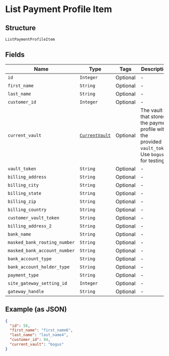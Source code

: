 
# List Payment Profile Item

## Structure

`ListPaymentProfileItem`

## Fields

| Name | Type | Tags | Description |
|  --- | --- | --- | --- |
| `id` | `Integer` | Optional | - |
| `first_name` | `String` | Optional | - |
| `last_name` | `String` | Optional | - |
| `customer_id` | `Integer` | Optional | - |
| `current_vault` | [`CurrentVault`](../../doc/models/current-vault.md) | Optional | The vault that stores the payment profile with the provided `vault_token`. Use `bogus` for testing. |
| `vault_token` | `String` | Optional | - |
| `billing_address` | `String` | Optional | - |
| `billing_city` | `String` | Optional | - |
| `billing_state` | `String` | Optional | - |
| `billing_zip` | `String` | Optional | - |
| `billing_country` | `String` | Optional | - |
| `customer_vault_token` | `String` | Optional | - |
| `billing_address_2` | `String` | Optional | - |
| `bank_name` | `String` | Optional | - |
| `masked_bank_routing_number` | `String` | Optional | - |
| `masked_bank_account_number` | `String` | Optional | - |
| `bank_account_type` | `String` | Optional | - |
| `bank_account_holder_type` | `String` | Optional | - |
| `payment_type` | `String` | Optional | - |
| `site_gateway_setting_id` | `Integer` | Optional | - |
| `gateway_handle` | `String` | Optional | - |

## Example (as JSON)

```json
{
  "id": 56,
  "first_name": "first_name6",
  "last_name": "last_name4",
  "customer_id": 94,
  "current_vault": "bogus"
}
```

